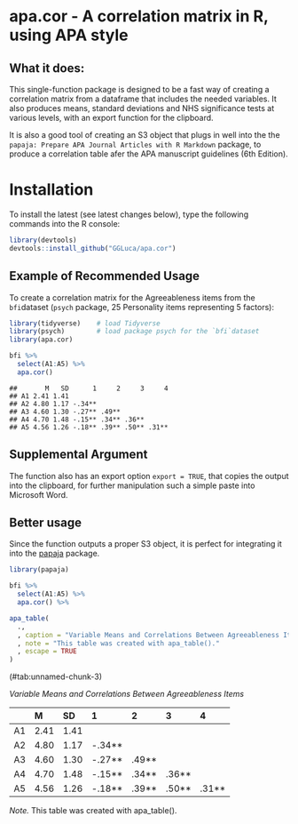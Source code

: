 
<!-- README.md is generated from README.Rmd. Please edit that file -->

# apa.cor - A correlation matrix in R, using APA style

## What it does:

This single-function package is designed to be a fast way of creating a
correlation matrix from a dataframe that includes the needed variables.
It also produces means, standard deviations and NHS significance tests
at various levels, with an export function for the clipboard.

It is also a good tool of creating an S3 object that plugs in well into
the the `papaja: Prepare APA Journal Articles with R Markdown` package,
to produce a correlation table afer the APA manuscript guidelines (6th
Edition).

# Installation

To install the latest (see latest changes below), type the following
commands into the R console:

``` r
library(devtools)
devtools::install_github("GGLuca/apa.cor")
```

## Example of Recommended Usage

To create a correlation matrix for the Agreeableness items from the
`bfi`dataset (`psych` package, 25 Personality items representing 5
factors):

``` r
library(tidyverse)    # load Tidyverse
library(psych)        # load package psych for the `bfi`dataset
library(apa.cor)

bfi %>% 
  select(A1:A5) %>% 
  apa.cor()
```

    ##       M   SD      1     2     3     4
    ## A1 2.41 1.41                         
    ## A2 4.80 1.17 -.34**                  
    ## A3 4.60 1.30 -.27** .49**            
    ## A4 4.70 1.48 -.15** .34** .36**      
    ## A5 4.56 1.26 -.18** .39** .50** .31**

## Supplemental Argument

The function also has an export option `export = TRUE`, that copies the
output into the clipboard, for further manipulation such a simple paste
into Microsoft Word.

## Better usage

Since the function outputs a proper S3 object, it is perfect for
integrating it into the [papaja](https://github.com/crsh/papaja)
package.

``` r
library(papaja)

bfi %>% 
  select(A1:A5) %>% 
  apa.cor() %>% 

apa_table(
  .,
  , caption = "Variable Means and Correlations Between Agreeableness Items"
  , note = "This table was created with apa_table()."
  , escape = TRUE
)
```

<caption>
(#tab:unnamed-chunk-3)
</caption>

<div custom-style="Table Caption">

*Variable Means and Correlations Between Agreeableness Items*

</div>

|     | M    | SD   | 1        | 2       | 3       | 4       |
|-----|:-----|:-----|:---------|:--------|:--------|:--------|
| A1  | 2.41 | 1.41 |          |         |         |         |
| A2  | 4.80 | 1.17 | -.34\*\* |         |         |         |
| A3  | 4.60 | 1.30 | -.27\*\* | .49\*\* |         |         |
| A4  | 4.70 | 1.48 | -.15\*\* | .34\*\* | .36\*\* |         |
| A5  | 4.56 | 1.26 | -.18\*\* | .39\*\* | .50\*\* | .31\*\* |

<div custom-style="Compact">

*Note.* This table was created with apa_table().

</div>

 

